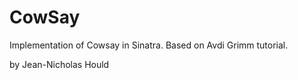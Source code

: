 # CowSay #

Implementation of Cowsay in Sinatra. Based on Avdi Grimm tutorial.

by Jean-Nicholas Hould

